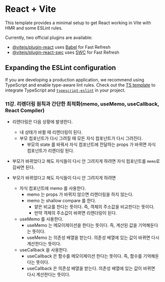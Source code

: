 # React + Vite

This template provides a minimal setup to get React working in Vite with HMR and some ESLint rules.

Currently, two official plugins are available:

- [@vitejs/plugin-react](https://github.com/vitejs/vite-plugin-react/blob/main/packages/plugin-react/README.md)
  uses [Babel](https://babeljs.io/) for Fast Refresh
- [@vitejs/plugin-react-swc](https://github.com/vitejs/vite-plugin-react-swc) uses [SWC](https://swc.rs/) for Fast
  Refresh

## Expanding the ESLint configuration

If you are developing a production application, we recommend using TypeScript and enable type-aware lint rules. Check
out the [TS template](https://github.com/vitejs/vite/tree/main/packages/create-vite/template-react-ts) to integrate
TypeScript and [`typescript-eslint`](https://typescript-eslint.io) in your project.

### 11강. 리렌더링 원칙과 간단한 최적화(memo, useMemo, useCallback, React Compiler)

- 리렌더링은 다음 상황에 발생한다.
    - 내 상태가 바뀔 때 리렌더링이 된다.
    - 부모 컴포넌트가 다시 그려질 때 모든 자식 컴포넌트가 다시 그려진다.
        - 부모의 state 를 바꿔서 자식 컴포넌트에 전달하는 props 가 바뀌면 자식 컴포넌트가 리렌더링 된다.
- 부모가 바뀌었다고 해도 자식들이 다시 안 그려지게 하려면 자식 컴포넌트를 `memo`로 감싸면 된다.


- 부모가 바뀌었다고 해도 자식들이 다시 안 그려지게 하려면
    - 자식 컴포넌트에 memo 를 사용한다.
        - memo 는 props 가 바뀌지 않으면 리렌더링을 하지 않는다.
        - memo 는 shallow compare 를 한다.
            - 얕은 비교를 한다는 뜻이다. 즉, 객체의 주소값을 비교한다는 뜻이다.
            - 만약 객체의 주소값이 바뀌면 리렌더링이 된다.
    - useMemo 를 사용한다.
        - useMemo 는 메모이제이션을 한다는 뜻이다. 즉, 계산된 값을 기억해둔다는 뜻이다.
        - useMemo 는 의존성 배열을 받는다. 의존성 배열에 있는 값이 바뀌면 다시 계산한다는 뜻이다.
    - useCallback 을 사용한다.
        - useCallback 은 함수를 메모이제이션 한다는 뜻이다. 즉, 함수를 기억해둔다는 뜻이다.
        - useCallback 은 의존성 배열을 받는다. 의존성 배열에 있는 값이 바뀌면 다시 계산한다는 뜻이다.
